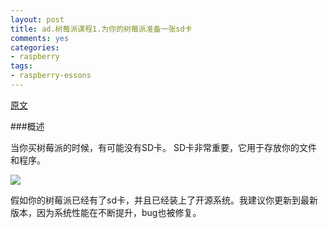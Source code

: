 ```yaml
---
layout: post
title: ad.树莓派课程1.为你的树莓派准备一张sd卡
comments: yes
categories:
- raspberry 
tags:
- raspberry-essons
---
```


[原文](http://learn.adafruit.com/adafruit-raspberry-pi-lesson-1-preparing-and-sd-card-for-your-raspberry-pi)

###概述

当你买树莓派的时候，有可能没有SD卡。
SD卡非常重要，它用于存放你的文件和程序。

![](/lazycat/_posts/05/raspberry/rasp-1.jpg)

假如你的树莓派已经有了sd卡，并且已经装上了开源系统。我建议你更新到最新版本，因为系统性能在不断提升，bug也被修复。


